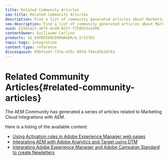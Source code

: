 ```yaml
---
title: Related Community Articles
seo-title: Related Community Articles
description: Find a list of community generated articles about Marketing Cloud integrations with AEM.
seo-description: Find a list of community generated articles about Marketing Cloud integrations with AEM.
uuid: b1562a21-a6f5-4cd9-821f-f258b53a1d99
contentOwner: Guillaume Carlino
products: SG_EXPERIENCEMANAGER/6.5/SITES
topic-tags: integration
content-type: reference
discoiquuid: 85bfce4f-737a-475c-987d-f94c85b3d763
---
```


# Related Community Articles{#related-community-articles}

The AEM Community has generated a series of articles related to Marketing Cloud Integrations with AEM.

Here is a listing of the available content:

* [Using Activation rules in Adobe Experience Manager web pages](https://helpx.adobe.com/experience-manager/using/dtm.html)
* [Integrating AEM with Adobe Analytics and Target using DTM](https://helpx.adobe.com/experience-manager/using/integrate-digital-marketing-solutions.html)
* [Integrating Adobe Experience Manager and Adobe Campaign Standard to create Newletters](https://helpx.adobe.com/experience-manager/using/aem_campaign.html)

